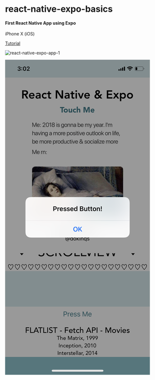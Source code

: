 # react-native-expo-basics

#### First React Native App using Expo

iPhone X (iOS)

[Tutorial](https://facebook.github.io/react-native/docs/getting-started)

<img width="786" alt="react-native-expo-app-1" src="https://user-images.githubusercontent.com/22225317/43048603-26698056-8db8-11e8-9e58-0862a62bef56.png">

![Device](react-native-expo-app-device.PNG)